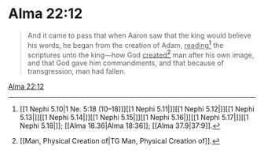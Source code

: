 # Alma 22:12

> And it came to pass that when Aaron saw that the king would believe his words, he began from the creation of Adam, <u>reading</u>[^a] the scriptures unto the king—how God <u>created</u>[^b] man after his own image, and that God gave him commandments, and that because of transgression, man had fallen.

[Alma 22:12](https://www.churchofjesuschrist.org/study/scriptures/bofm/alma/22?lang=eng&id=p12#p12)


[^a]: [[1 Nephi 5.10|1 Ne. 5:18 (10–18)]][[1 Nephi 5.11|]][[1 Nephi 5.12|]][[1 Nephi 5.13|]][[1 Nephi 5.14|]][[1 Nephi 5.15|]][[1 Nephi 5.16|]][[1 Nephi 5.17|]][[1 Nephi 5.18|]]; [[Alma 18.36|Alma 18:36]]; [[Alma 37.9|37:9]].  
[^b]: [[Man, Physical Creation of|TG Man, Physical Creation of]].  

